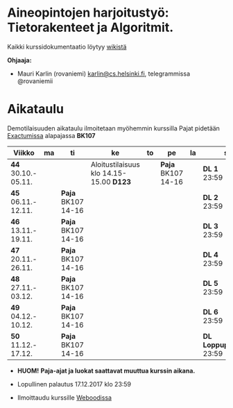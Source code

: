 # Aineopintojen harjoitustyö: Tietorakenteet ja Algoritmit.
Kaikki kurssidokumentaatio löytyy [wikistä](https://github.com/TiraLabra/2017-syksy-periodi-2/wiki)

**Ohjaaja:**
* Mauri Karlin (rovaniemi) karlin@cs.helsinki.fi, telegrammissa @rovaniemii

# Aikataulu

Demotilaisuuden aikataulu ilmoitetaan myöhemmin kurssilla
Pajat pidetään [Exactumissa](http://www.helsinki.fi/teknos/opetustilat/kumpula/gh2b/default.htm) alapajassa **BK107**

| Viikko | ma | ti | ke | to | pe | la | su |
| --- | --- | --- | --- | --- | --- | --- | --- |
| **44**<br>30.10.-<br>05.11. |   |  | Aloitustilaisuus<br>klo 14.15-15.00 **D123**  |  | **Paja** BK107<br>14-16<br> |  |  **DL 1**<br>23:59|
| **45**<br>06.11.-<br>12.11. |  | **Paja** BK107<br>14-16<br> |  |  |  |  | **DL 2**<br>23:59 |
| **46**<br>13.11.-<br>19.11. |  | **Paja** BK107<br>14-16<br> |  |  |  |  | **DL 3**<br>23:59 |
| **47**<br>20.11.-<br>26.11. |  | **Paja** BK107<br>14-16<br> |  |  |  |  | **DL 4**<br>23:59 |
| **48**<br>27.11.-<br>03.12. |  | **Paja** BK107<br>14-16<br> |  |  |  |  | **DL 5**<br>23:59 |
| **49**<br>04.12.-<br>10.12. |  | **Paja** BK107<br>14-16<br> |  |  |  |  | **DL 6**<br>23:59 |
| **50**<br>11.12.-<br>17.12. |  | **Paja** BK107<br>14-16<br> |  |  |  |  | **DL Loppupalautus**<br>23:59 | 

* **HUOM!** **Paja-ajat ja luokat saattavat muuttua kurssin aikana.**

* Lopullinen palautus 17.12.2017 klo 23:59

* Ilmoittaudu kurssille [Weboodissa](https://weboodi.helsinki.fi/hy/opettaptied.jsp?OpetTap=121539272&html=1)
